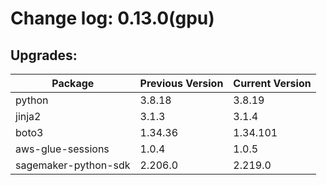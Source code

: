 # Change log: 0.13.0(gpu)

## Upgrades: 

Package | Previous Version | Current Version
---|---|---
python|3.8.18|3.8.19
jinja2|3.1.3|3.1.4
boto3|1.34.36|1.34.101
aws-glue-sessions|1.0.4|1.0.5
sagemaker-python-sdk|2.206.0|2.219.0

